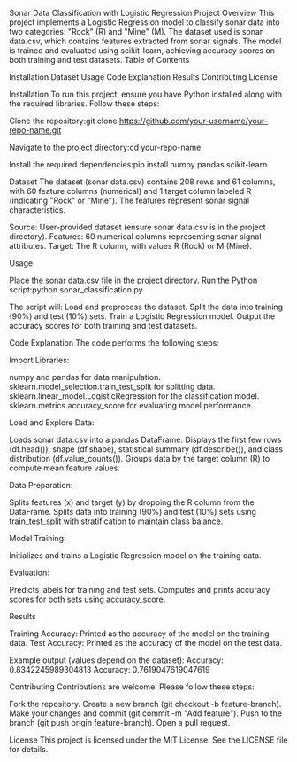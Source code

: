 Sonar Data Classification with Logistic Regression
Project Overview
This project implements a Logistic Regression model to classify sonar data into two categories: "Rock" (R) and "Mine" (M). The dataset used is sonar data.csv, which contains features extracted from sonar signals. The model is trained and evaluated using scikit-learn, achieving accuracy scores on both training and test datasets.
Table of Contents

Installation
Dataset
Usage
Code Explanation
Results
Contributing
License

Installation
To run this project, ensure you have Python installed along with the required libraries. Follow these steps:

Clone the repository:git clone https://github.com/your-username/your-repo-name.git


Navigate to the project directory:cd your-repo-name


Install the required dependencies:pip install numpy pandas scikit-learn



Dataset
The dataset (sonar data.csv) contains 208 rows and 61 columns, with 60 feature columns (numerical) and 1 target column labeled R (indicating "Rock" or "Mine"). The features represent sonar signal characteristics.

Source: User-provided dataset (ensure sonar data.csv is in the project directory).
Features: 60 numerical columns representing sonar signal attributes.
Target: The R column, with values R (Rock) or M (Mine).

Usage

Place the sonar data.csv file in the project directory.
Run the Python script:python sonar_classification.py


The script will:
Load and preprocess the dataset.
Split the data into training (90%) and test (10%) sets.
Train a Logistic Regression model.
Output the accuracy scores for both training and test datasets.



Code Explanation
The code performs the following steps:

Import Libraries:

numpy and pandas for data manipulation.
sklearn.model_selection.train_test_split for splitting data.
sklearn.linear_model.LogisticRegression for the classification model.
sklearn.metrics.accuracy_score for evaluating model performance.


Load and Explore Data:

Loads sonar data.csv into a pandas DataFrame.
Displays the first few rows (df.head()), shape (df.shape), statistical summary (df.describe()), and class distribution (df.value_counts()).
Groups data by the target column (R) to compute mean feature values.


Data Preparation:

Splits features (x) and target (y) by dropping the R column from the DataFrame.
Splits data into training (90%) and test (10%) sets using train_test_split with stratification to maintain class balance.


Model Training:

Initializes and trains a Logistic Regression model on the training data.


Evaluation:

Predicts labels for training and test sets.
Computes and prints accuracy scores for both sets using accuracy_score.



Results

Training Accuracy: Printed as the accuracy of the model on the training data.
Test Accuracy: Printed as the accuracy of the model on the test data.

Example output (values depend on the dataset):
Accuracy: 0.8342245989304813
Accuracy: 0.7619047619047619

Contributing
Contributions are welcome! Please follow these steps:

Fork the repository.
Create a new branch (git checkout -b feature-branch).
Make your changes and commit (git commit -m "Add feature").
Push to the branch (git push origin feature-branch).
Open a pull request.

License
This project is licensed under the MIT License. See the LICENSE file for details.
